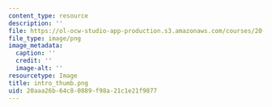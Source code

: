 ```yaml
---
content_type: resource
description: ''
file: https://ol-ocw-studio-app-production.s3.amazonaws.com/courses/20-219-becoming-the-next-bill-nye-writing-and-hosting-the-educational-show-january-iap-2015/20aaa26b64c80889f98a21c1e21f9877_intro_thumb.png
file_type: image/png
image_metadata:
  caption: ''
  credit: ''
  image-alt: ''
resourcetype: Image
title: intro_thumb.png
uid: 20aaa26b-64c8-0889-f98a-21c1e21f9877
---
```


